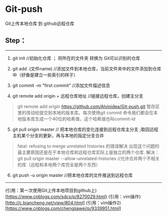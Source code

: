 # Git-push
Git上传本地仓库 到 github远程仓库

## Step：

---

1. git init //初始化仓库 ；  将所在的文件夹 转换为 Git可以识别的仓库

2. git add .(文件name) //添加文件到本地仓库，当前文件夹中的文件添加到仓库中（好像是建立一些索引的样子）

3. git commit -m "first commit" //添加文件描述信息 

4. git remote add origin + 远程仓库地址 //链接远程仓库，创建主分支 
> git remote add origin https://github.com/Alvinidea/Git-push.git
> 暂存区里的改动给提交到本地的版本库。每次使用git commit 命令我们都会在本地版本库生成一个40位的哈希值，这个哈希值也叫commit-id

5. git pull origin master // 把本地仓库的变化连接到远程仓库主分支 ;取回远程主机某个分支的更新，再与本地的指定分支合并

> fatal: refusing to merge unrelated histories 的错误解决
> 出现这个问题的最主要原因还是在于本地仓库和远程仓库实际上是独立的两个仓库.
> 解决： git pull origin master --allow-unrelated-histories //允许合并两个不相关的库（远程和本地两个库完全是两个东西）

6. git push -u origin master //把本地仓库的文件推送到远程仓库

---


(引用：第一次使用Git上传本地项目到github上)[https://www.cnblogs.com/sdcs/p/8270029.html}
(引用：vim操作)[http://c.biancheng.net/view/804.html]
(引用：vim操作2)[https://www.cnblogs.com/chengjiawei/p/9339951.html]
